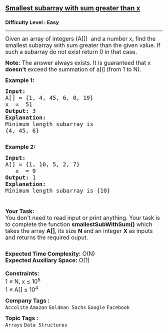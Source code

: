 <h2><a href="https://practice.geeksforgeeks.org/problems/smallest-subarray-with-sum-greater-than-x5651/1?utm_source=gfg&utm_medium=article&utm_campaign=bottom_sticky_on_article">Smallest subarray with sum greater than x</a></h2><h3>Difficulty Level : Easy</h3><hr><div class="problems_problem_content__Xm_eO"><p><span style="font-size:18px">Given an array of integers (A[]) &nbsp;and a number x, find the smallest subarray with sum greater than the given value. If such a subarray do not exist return 0 in that case.</span></p>

<p><span style="font-size:18px"><strong>Note:</strong> The answer always exists. It is guaranteed that x <strong>doesn't</strong> exceed the summation of a[i] (from 1 to N).</span></p>

<p><span style="font-size:18px"><strong>Example 1:</strong></span></p>

<pre><span style="font-size:18px"><strong>Input:</strong>
A[] = {1, 4, 45, 6, 0, 19}
x  =  51
<strong>Output:</strong> 3
<strong>Explanation:</strong>
Minimum length subarray is 
{4, 45, 6}</span></pre>

<div><br>
<span style="font-size:18px"><strong>Example 2:</strong></span></div>

<pre><span style="font-size:18px"><strong>Input:</strong>
A[] = {1, 10, 5, 2, 7}
   x  = 9
<strong>Output:</strong> 1
<strong>Explanation:</strong>
Minimum length subarray is {10}</span></pre>

<p>&nbsp;</p>

<p><span style="font-size:18px"><strong>Your Task:&nbsp;&nbsp;</strong><br>
You don't need to read input or print anything. Your task is to complete the function <strong>smallestSubWithSum</strong></span><span style="font-size:18px"><strong>()</strong>&nbsp;which takes the array <strong>A[]</strong>, its size <strong>N </strong>and an integer <strong>X&nbsp;</strong>as inputs and returns the required ouput.</span></p>

<p><br>
<span style="font-size:18px"><strong>Expected Time Complexity:</strong> O(N)<br>
<strong>Expected Auxiliary Space:</strong> O(1)<br>
<br>
<strong>Constraints:</strong><br>
1 ≤ N, x ≤ 10<sup>5</sup><br>
1 ≤ A[] ≤ 10<sup>4</sup></span></p>
</div><p><span style=font-size:18px><strong>Company Tags : </strong><br><code>Accolite</code>&nbsp;<code>Amazon</code>&nbsp;<code>Goldman Sachs</code>&nbsp;<code>Google</code>&nbsp;<code>Facebook</code>&nbsp;<br><p><span style=font-size:18px><strong>Topic Tags : </strong><br><code>Arrays</code>&nbsp;<code>Data Structures</code>&nbsp;